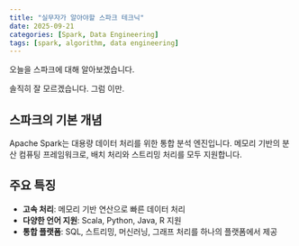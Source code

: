 ```yaml
---
title: "실무자가 알아야할 스파크 테크닉"
date: 2025-09-21
categories: [Spark, Data Engineering]
tags: [spark, algorithm, data engineering]
---
```


오늘을 스파크에 대해 알아보겠습니다.

솔직히 잘 모르겠습니다. 그럼 이만.

## 스파크의 기본 개념

Apache Spark는 대용량 데이터 처리를 위한 통합 분석 엔진입니다. 메모리 기반의 분산 컴퓨팅 프레임워크로, 배치 처리와 스트리밍 처리를 모두 지원합니다.

## 주요 특징

- **고속 처리**: 메모리 기반 연산으로 빠른 데이터 처리
- **다양한 언어 지원**: Scala, Python, Java, R 지원
- **통합 플랫폼**: SQL, 스트리밍, 머신러닝, 그래프 처리를 하나의 플랫폼에서 제공
